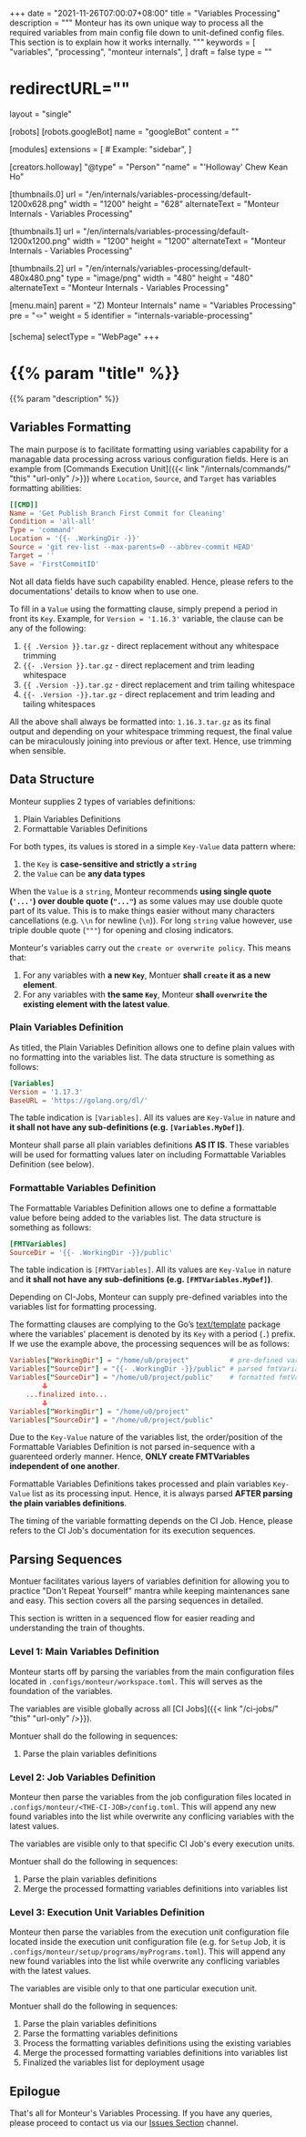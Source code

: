 +++
date = "2021-11-26T07:00:07+08:00"
title = "Variables Processing"
description = """
Monteur has its own unique way to process all the required variables from main
config file down to unit-defined config files. This section is to explain how
it works internally.
"""
keywords = [
	"variables",
	"processing",
	"monteur internals",
]
draft = false
type = ""
# redirectURL=""
layout = "single"


[robots]
[robots.googleBot]
name = "googleBot"
content = ""


[modules]
extensions = [
	# Example: "sidebar",
]


[creators.holloway]
"@type" = "Person"
"name" = "'Holloway' Chew Kean Ho"


[thumbnails.0]
url = "/en/internals/variables-processing/default-1200x628.png"
width = "1200"
height = "628"
alternateText = "Monteur Internals - Variables Processing"

[thumbnails.1]
url = "/en/internals/variables-processing/default-1200x1200.png"
width = "1200"
height = "1200"
alternateText = "Monteur Internals - Variables Processing"

[thumbnails.2]
url = "/en/internals/variables-processing/default-480x480.png"
type = "image/png"
width = "480"
height = "480"
alternateText = "Monteur Internals - Variables Processing"


[menu.main]
parent = "Z) Monteur Internals"
name = "Variables Processing"
pre = "🪢"
weight = 5
identifier = "internals-variable-processing"


[schema]
selectType = "WebPage"
+++

# {{% param "title" %}}
{{% param "description" %}}




## Variables Formatting
The main purpose is to facilitate formatting using variables capability for a
managable data processing across various configuration fields. Here is an
example from [Commands Execution Unit]({{< link "/internals/commands/" "this"
"url-only" />}}) where `Location`, `Source`, and `Target` has variables
formatting abilities:

```toml {linenos=table,hl_lines=["5-7"],linenostart=1}
[[CMD]]
Name = 'Get Publish Branch First Commit for Cleaning'
Condition = 'all-all'
Type = 'command'
Location = '{{- .WorkingDir -}}'
Source = 'git rev-list --max-parents=0 --abbrev-commit HEAD'
Target = ''
Save = 'FirstCommitID'
```

Not all data fields have such capability enabled. Hence, please refers to the
documentations' details to know when to use one.

To fill in a `Value` using the formatting clause, simply prepend a period in
front its `Key`. Example, for `Version = '1.16.3'` variable, the clause can be
any of the following:

1. `{{ .Version }}.tar.gz` - direct replacement without any whitespace trimming
2. `{{- .Version }}.tar.gz` - direct replacement and trim leading whitespace
3. `{{ .Version -}}.tar.gz` - direct replacement and trim tailing whitespace
4. `{{- .Version -}}.tar.gz` - direct replacement and trim leading and tailing
   whitespaces

All the above shall always be formatted into: `1.16.3.tar.gz` as its final
output and depending on your whitespace trimming request, the final value can be
miraculously joining into previous or after text. Hence, use trimming when
sensible.




## Data Structure
Monteur supplies 2 types of variables definitions:

1. Plain Variables Definitions
2. Formattable Variables Definitions

For both types, its values is stored in a simple `Key-Value` data pattern where:

1. the `Key` is **case-sensitive and strictly a `string`**
2. the `Value` can be **any data types**

When the `Value` is a `string`, Monteur recommends **using single quote
(`'...'`) over double quote (`"..."`)** as some values may use double quote part
of its value. This is to make things easier without many characters
cancellations (e.g. `\\n` for newline (`\n`)). For long `string` value however,
use triple double quote (`"""`) for opening and closing indicators.

Monteur's variables carry out the `create or overwrite policy`. This means that:

1. For any variables with **a new `Key`**, Montuer **shall `create` it as a new
   element**.
2. For any variables with **the same `Key`**, Monteur **shall `overwrite` the
   existing element with the latest value**.


### Plain Variables Definition
As titled, the Plain Variables Definition allows one to define plain values
with no formatting into the variables list. The data structure is something
as follows:

```toml {linenos=table,hl_lines=[],linenostart=1}
[Variables]
Version = '1.17.3'
BaseURL = 'https://golang.org/dl/'
```

The table indication is `[Variables]`. All its values are `Key-Value` in nature
and **it shall not have any sub-definitions (e.g. `[Variables.MyDef]`)**.

Monteur shall parse all plain variables definitions **AS IT IS**. These
variables will be used for formatting values later on including Formattable
Variables Definition (see below).



### Formattable Variables Definition
The Formattable Variables Definition allows one to define a formattable value
before being added to the variables list. The data structure is something as
follows:

```toml {linenos=table,hl_lines=[],linenostart=1}
[FMTVariables]
SourceDir = '{{- .WorkingDir -}}/public'
```

The table indication is `[FMTVariables]`. All its values are `Key-Value` in
nature and **it shall not have any sub-definitions (e.g.
`[FMTVariables.MyDef]`)**.

Depending on CI-Jobs, Monteur can supply pre-defined variables into the
variables list for formatting processing.

The formatting clauses are complying to the Go’s
[text/template](https://pkg.go.dev/text/template) package where the variables'
placement is denoted by its `Key` with a period (`.`) prefix. If we use the
example above, the processing sequences will be as follows:

```toml {linenos=table,hl_lines=[2],linenostart=1}
Variables["WorkingDir"] = "/home/u0/project"          # pre-defined variables
Variables["SourceDir"] = "{{- .WorkingDir -}}/public" # parsed fmtVariables
Variables["SourceDir"] = "/home/u0/project/public"    # formatted fmtVariables
		⥥
	...finalized into...
		⥥
Variables["WorkingDir"] = "/home/u0/project"
Variables["SourceDir"] = "/home/u0/project/public"
```

Due to the `Key-Value` nature of the variables list, the order/position of the
Formattable Variables Definition is not parsed in-sequence with a guarenteed
orderly manner. Hence, **ONLY create FMTVariables independent of one another**.

Formattable Variables Definitions takes processed and plain variables
`Key-Value` list as its processing input. Hence, it is always parsed **AFTER
parsing the plain variables definitions**.

The timing of the variable formatting depends on the CI Job. Hence, please
refers to the CI Job's documentation for its execution sequences.




## Parsing Sequences
Montuer facilitates various layers of variables definition for allowing you to
practice "Don't Repeat Yourself" mantra while keeping maintenances sane and
easy. This section covers all the parsing sequences in detailed.

This section is written in a sequenced flow for easier reading and understanding
the train of thoughts.



### Level 1: Main Variables Definition
Monteur starts off by parsing the variables from the main configuration files
located in `.configs/monteur/workspace.toml`. This will serves as the foundation
of the variables.

The variables are visible globally across all [CI Jobs]({{< link "/ci-jobs/"
"this" "url-only" />}}).

Montuer shall do the following in sequences:
1. Parse the plain variables definitions



### Level 2: Job Variables Definition
Monteur then parse the variables from the job configuration files located in
`.configs/monteur/<THE-CI-JOB>/config.toml`. This will append any new found
variables into the list while overwrite any conflicing variables with the latest
values.

The variables are visible only to that specific CI Job's every execution units.

Montuer shall do the following in sequences:
1. Parse the plain variables definitions
2. Merge the processed formatting variables definitions into variables list



### Level 3: Execution Unit Variables Definition
Monteur then parse the variables from the execution unit configuration file
located inside the execution unit configuration file (e.g. for `Setup` Job, it
is `.configs/monteur/setup/programs/myPrograms.toml`). This will append any new
found variables into the list while overwrite any conflicing variables with the
latest values.

The variables are visible only to that one particular execution unit.

Montuer shall do the following in sequences:
1. Parse the plain variables definitions
2. Parse the formatting variables definitions
3. Process the formatting variables definitions using the existing variables
4. Merge the processed formatting variables definitions into variables list
5. Finalized the variables list for deployment usage




## Epilogue
That's all for Monteur's Variables Processing. If you have any queries, please
proceed to contact us via our
[Issues Section](https://gitlab.com/zoralab/monteur/-/issues) channel.
